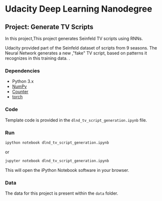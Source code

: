 

# Udacity Deep Learning Nanodegree
## Project: Generate TV Scripts

In this project,This project generates Seinfeld TV scripts using RNNs.  

Udacity provided part of the Seinfeld dataset of scripts from 9 seasons. The Neural Network generates a new ,"fake" TV script, based on patterns it recognizes in this training data.    .



### Dependencies

- Python 3.x
- [NumPy](http://www.numpy.org/)
- [Counter](https://docs.python.org/3/library/collections.html#collections.Counter)
- [torch](https://pytorch.org/docs/stable/index.html)


### Code

Template code is provided in the `dlnd_tv_script_generation.ipynb` file.

### Run


```bash
ipython notebook dlnd_tv_script_generation.ipynb
```  
or
```bash
jupyter notebook dlnd_tv_script_generation.ipynb
```

This will open the iPython Notebook software in your browser.

### Data
The data for this project is present within the `data` folder. 

